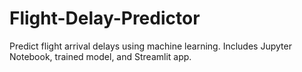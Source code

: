 # Flight-Delay-Predictor
Predict flight arrival delays using machine learning. Includes Jupyter Notebook, trained model, and Streamlit app.
